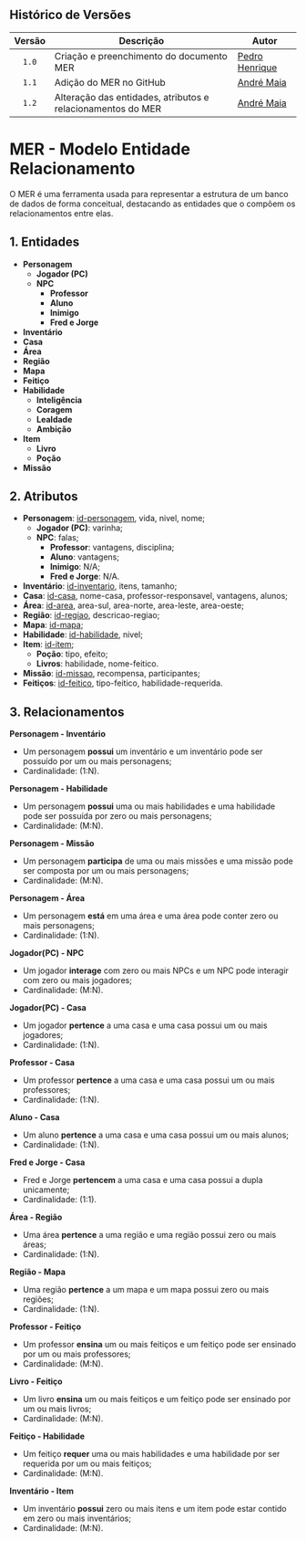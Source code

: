 ## Histórico de Versões
| Versão | Descrição                     | Autor                                                        |
| :----: |  ------------------------------------------------- | -------------------------------------------------------------------------------------------------------------------- |
| `1.0` |  Criação e preenchimento do documento MER             | [Pedro Henrique](https://github.com/PhFariaa)                               |
|`1.1`| Adição do MER no GitHub |[André Maia](https://github.com/andre-maia51) |
|`1.2`| Alteração das entidades, atributos e relacionamentos do MER |[André Maia](https://github.com/andre-maia51) |

# MER - Modelo Entidade Relacionamento
O MER é uma ferramenta usada para representar a estrutura de um banco de dados de forma conceitual, destacando as entidades que o compõem os relacionamentos entre elas.

## 1. Entidades
- **Personagem**
    - **Jogador (PC)**
    - **NPC**
        - **Professor**
        - **Aluno**
        - **Inimigo**
        - **Fred e Jorge**
- **Inventário**
- **Casa**
- **Área**
- **Região**
- **Mapa**
- **Feitiço**
- **Habilidade**
    - **Inteligência**
    - **Coragem**
    - **Lealdade**
    - **Ambição**
- **Item**
    - **Livro**
    - **Poção**
- **Missão**

## 2. Atributos
- **Personagem**: <ins>id-personagem</ins>, vida, nivel, nome;
    - **Jogador (PC)**: varinha;
    - **NPC**: falas;
        - **Professor**: vantagens, disciplina;
        - **Aluno**: vantagens;
        - **Inimigo**: N/A;
        - **Fred e Jorge**: N/A.
- **Inventário**: <ins>id-inventario</ins>, itens, tamanho;
- **Casa**: <ins>id-casa</ins>, nome-casa, professor-responsavel, vantagens, alunos;
- **Área**: <ins>id-area</ins>, area-sul, area-norte, area-leste, area-oeste;
- **Região**: <ins>id-regiao</ins>, descricao-regiao;
- **Mapa**: <ins>id-mapa</ins>;
- **Habilidade**: <ins>id-habilidade</ins>, nivel;
- **Item**: <ins>id-item</ins>;
    - **Poção**: tipo, efeito;
    - **Livros**: habilidade, nome-feitico.
- **Missão**: <ins>id-missao</ins>, recompensa, participantes;
- **Feitiços**: <ins>id-feitico</ins>, tipo-feitico, habilidade-requerida.

## 3. Relacionamentos
**Personagem - Inventário**
- Um personagem **possui** um inventário e um inventário pode ser possuído por um ou mais personagens;
- Cardinalidade: (1:N).

**Personagem - Habilidade**
- Um personagem **possui** uma ou mais habilidades e uma habilidade pode ser possuída por zero ou mais personagens;
- Cardinalidade: (M:N).

**Personagem - Missão**
- Um personagem **participa** de uma ou mais missões e uma missão pode ser composta por um ou mais personagens;
- Cardinalidade: (M:N).

**Personagem - Área**
- Um personagem **está** em uma área e uma área pode conter zero ou mais personagens;
- Cardinalidade: (1:N).

**Jogador(PC) - NPC**
- Um jogador **interage** com zero ou mais NPCs e um NPC pode interagir com zero ou mais jogadores;
- Cardinalidade: (M:N).

**Jogador(PC) - Casa**
- Um jogador **pertence** a uma casa e uma casa possui um ou mais jogadores;
- Cardinalidade: (1:N).

**Professor - Casa**
- Um professor **pertence** a uma casa e uma casa possui um ou mais professores;
- Cardinalidade: (1:N).

**Aluno - Casa**
- Um aluno **pertence** a uma casa e uma casa possui um ou mais alunos;
- Cardinalidade: (1:N).

**Fred e Jorge - Casa**
- Fred e Jorge **pertencem** a uma casa e uma casa possui a dupla unicamente;
- Cardinalidade: (1:1).

**Área - Região**
- Uma área **pertence** a uma região e uma região possui zero ou mais áreas;
- Cardinalidade: (1:N).

**Região - Mapa**
- Uma região **pertence** a um mapa e um mapa possui zero ou mais regiões;
- Cardinalidade: (1:N).

**Professor - Feitiço**
- Um professor **ensina** um ou mais feitiços e um feitiço pode ser ensinado por um ou mais professores;
- Cardinalidade: (M:N).

**Livro - Feitiço**
- Um livro **ensina** um ou mais feitiços e um feitiço pode ser ensinado por um ou mais livros;
- Cardinalidade: (M:N).

**Feitiço - Habilidade**
- Um feitiço **requer** uma ou mais habilidades e uma habilidade por ser requerida por um ou mais feitiços;
- Cardinalidade: (M:N).

**Inventário - Item**
- Um inventário **possui** zero ou mais itens e um item pode estar contido em zero ou mais inventários;
- Cardinalidade: (M:N).